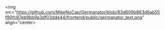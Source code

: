 <img src="https://github.com/MikeNoCap/Germanator/blob/83d609b863d6ab55f90fc87eb9bb9a3df03dde44/frontend/public/germanator_text.png" align="center></img>
